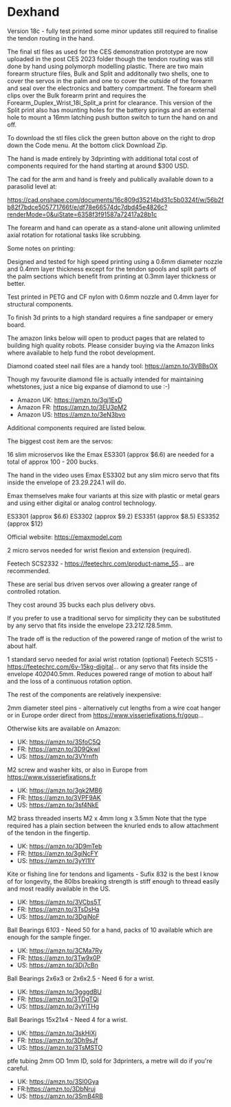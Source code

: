 # Dexhand

Version 18c - fully test printed some minor updates still required to finalise the tendon routing in the hand.

The final stl files as used for the CES demonstration prototype are now uploaded in the post CES 2023 folder though the tendon routing was still done by hand using polymorph modelling plastic. There are two main forearm structure files, Bulk and Split and additonally two shells, one to cover the servos in the palm and one to cover the outside of the forearm and seal over the electronics and battery compartment. The forearm shell clips over the Bulk forearm print and requires the Forearm_Duplex_Wrist_18i_Split_a print for clearance. This version of the Split print also has mounting holes for the battery springs and an external hole to mount a 16mm latching push button switch to turn the hand on and off.

To download the stl files click the green button above on the right to drop down the Code menu. At the bottom click Download Zip.

The hand is made entirely by 3dprinting with additional total cost of components required for the hand starting at around $300 USD.

The cad for the arm and hand is freely and publically available down to a parasolid level at:

https://cad.onshape.com/documents/16c809d35214bd31c5b0324f/w/56b2fb82f7bdce505771766f/e/df78e66574dc7dbd45e4826c?renderMode=0&uiState=6358f3f91587a72417a28b1c

The forearm and hand can operate as a stand-alone unit allowing unlimited axial rotation for rotational tasks like scrubbing.

Some notes on printing:

Designed and tested for high speed printing using a 0.6mm diameter nozzle and 0.4mm layer thickness except for the tendon spools and split parts of the palm sections which benefit from printing at 0.3mm layer thickness or better.

Test printed in PETG and CF nylon with 0.6mm nozzle and 0.4mm layer for structural components. 

To finish 3d prints to a high standard requires a fine sandpaper or emery board.

The amazon links below will open to product pages that are related to building high quality robots. Please consider buying via the Amazon links where available to help fund the robot development.

Diamond coated steel nail files are a handy tool: https://amzn.to/3VBBsOX

Though my favourite diamond file is actually intended for maintaining whetstones, just a nice big expanse of diamond to use :-)

- Amazon UK: https://amzn.to/3gj1ExD
- Amazon FR: https://amzn.to/3EU3pM2
- Amazon US: https://amzn.to/3eN3bvo

Additional components required are listed below.

The biggest cost item are the servos:

16 slim microservos like the Emax ES3301 (approx $6.6) are needed for a total of approx 100 - 200 bucks.

The hand in the video uses Emax ES3302 but any slim micro servo that fits inside the envelope of 23.2*9.2*24.1 will do.

Emax themselves make four variants at this size with plastic or metal gears and using either digital or analog control technology.

ES3301 (approx $6.6)
ES3302 (approx $9.2)
ES3351  (approx $8.5)
ES3352 (approx $12)

Official website: https://emaxmodel.com

2 micro servos needed for wrist flexion and extension (required).

Feetech SCS2332 - https://feetechrc.com/product-name_55... are recommended.

These are serial bus driven servos over allowing a greater range of controlled rotation.

They cost around 35 bucks each plus delivery obvs.

If you prefer to use a traditional servo for simplicity they can be substituted by any servo that fits inside the envelope 23.2*12.1*28.5mm.

The trade off is the reduction of the powered range of motion of the wrist to about half.

1 standard servo needed for axial wrist rotation (optional)
Feetech SCS15 - https://feetechrc.com/6v-15kg-digital... or any servo that fits inside the envelope 40*20*40.5mm. Reduces powered range of motion to about half and the loss of a continuous rotation option.

The rest of the components are relatively inexpensive:

2mm diameter steel pins - alternatively cut lengths from a wire coat hanger or in Europe order direct from https://www.visseriefixations.fr/goup...

Otherwise kits are available on Amazon:

- UK: https://amzn.to/3SfoC5Q
- FR: https://amzn.to/3D9QkwI
- US: https://amzn.to/3VYrnfh

M2 screw and washer kits, or also in Europe from https://www.visseriefixations.fr

- UK: https://amzn.to/3gk2MB6
- FR: https://amzn.to/3VPF9AK
- US: https://amzn.to/3sf4NkE

M2 brass threaded inserts M2 x 4mm long x 3.5mm
Note that the type required has a plain section between the knurled ends to allow attachment of the tendon in the fingertip.

- UK: https://amzn.to/3D9mTeb
- FR: https://amzn.to/3giNcFY
- US: https://amzn.to/3yYl1lY

Kite or fishing line for tendons and ligaments - Sufix 832 is the best I know of for longevity, the 80lbs breaking strength is stiff enough to thread easily and most readily available in the US.

- UK: https://amzn.to/3VCbs5T
- FR: https://amzn.to/3TsDsHa
- US: https://amzn.to/3DgjNoF

Ball Bearings 6*10*3 - Need 50 for a hand, packs of 10 available which are enough for the sample finger.

- UK: https://amzn.to/3CMa7Ry
- FR: https://amzn.to/3Tw9x0P
- US: https://amzn.to/3Dj7cBn

Ball Bearings 2x6x3 or 2x6x2.5 - Need 6 for a wrist.

- UK: https://amzn.to/3gggdBU
- FR: https://amzn.to/3TDgTQj
- US: https://amzn.to/3yYlTHg

Ball Bearings 15x21x4 - Need 4 for a wrist.

- UK: https://amzn.to/3skHiXj
- FR: https://amzn.to/3Dh9sJf
- US: https://amzn.to/3TsMSTO

ptfe tubing 2mm OD 1mm ID, sold for 3dprinters, a metre will do if you're careful.

- UK: https://amzn.to/3Sl0Gya
- FR:https://amzn.to/3DbNruj
- US: https://amzn.to/3SmB4RB

